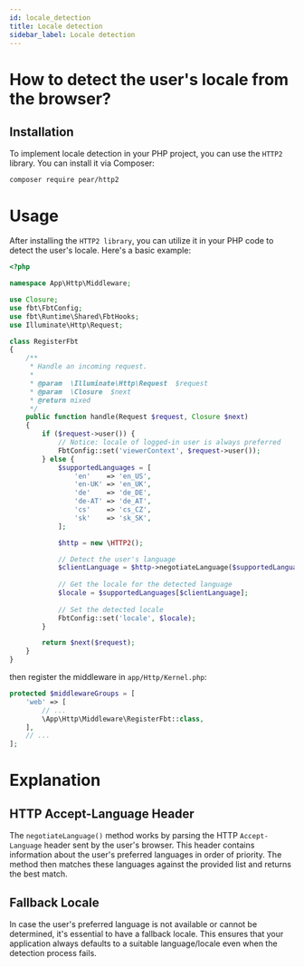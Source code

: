 ```yaml
---
id: locale_detection
title: Locale detection
sidebar_label: Locale detection
---
```


# How to detect the user's locale from the browser?

## Installation
To implement locale detection in your PHP project, you can use the `HTTP2` library. You can install it via Composer:

```shell
composer require pear/http2
```

# Usage
After installing the `HTTP2 library`, you can utilize it in your PHP code to detect the user's locale. Here's a basic example:

```php
<?php

namespace App\Http\Middleware;

use Closure;
use fbt\FbtConfig;
use fbt\Runtime\Shared\FbtHooks;
use Illuminate\Http\Request;

class RegisterFbt
{
    /**
     * Handle an incoming request.
     *
     * @param  \Illuminate\Http\Request  $request
     * @param  \Closure  $next
     * @return mixed
     */
    public function handle(Request $request, Closure $next)
    {
        if ($request->user()) {
            // Notice: locale of logged-in user is always preferred
            FbtConfig::set('viewerContext', $request->user());
        } else {
            $supportedLanguages = [
                'en'    => 'en_US',
                'en-UK' => 'en_UK',
                'de'    => 'de_DE',
                'de-AT' => 'de_AT',
                'cs'    => 'cs_CZ',
                'sk'    => 'sk_SK',
            ];

            $http = new \HTTP2();

            // Detect the user's language
            $clientLanguage = $http->negotiateLanguage($supportedLanguages, $fallbackLanguage = 'en');
            
            // Get the locale for the detected language
            $locale = $supportedLanguages[$clientLanguage];
            
            // Set the detected locale
            FbtConfig::set('locale', $locale);
        }

        return $next($request);
    }
}
```

then register the middleware in `app/Http/Kernel.php`:

```php
protected $middlewareGroups = [
    'web' => [
        // ...
        \App\Http\Middleware\RegisterFbt::class,
    ],
    // ...
];
```

# Explanation

## HTTP Accept-Language Header
The `negotiateLanguage()` method works by parsing the HTTP `Accept-Language` header sent by the user's browser. This header contains information about the user's preferred languages in order of priority. The method then matches these languages against the provided list and returns the best match.

## Fallback Locale
In case the user's preferred language is not available or cannot be determined, it's essential to have a fallback locale. This ensures that your application always defaults to a suitable language/locale even when the detection process fails.
